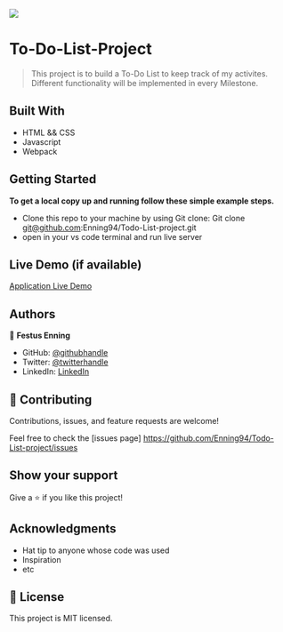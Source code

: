 ![](https://img.shields.io/badge/Microverse-blueviolet)

# To-Do-List-Project
> This project is to build a To-Do List to keep track of my activites. Different functionality will be implemented in every Milestone.

## Built With
- HTML && CSS
- Javascript
- Webpack

## Getting Started
**To get a local copy up and running follow these simple example steps.**

- Clone this repo to your machine by using Git clone: Git clone git@github.com:Enning94/Todo-List-project.git
- open in your vs code terminal and run live server

## Live Demo (if available)
[Application Live Demo](https://enning94.github.io/Todo-List/dist)
## Authors

👤 **Festus Enning**

- GitHub: [@githubhandle](https://github.com/Enning94)
- Twitter: [@twitterhandle](https://twitter.com/nana_akyerefi)
- LinkedIn: [LinkedIn](https://linkedin.com/in/enning-festus)

## 🤝 Contributing

Contributions, issues, and feature requests are welcome!

Feel free to check the [issues page] https://github.com/Enning94/Todo-List-project/issues
## Show your support

Give a ⭐️ if you like this project!

## Acknowledgments

- Hat tip to anyone whose code was used
- Inspiration
- etc

## 📝 License

This project is MIT licensed.
